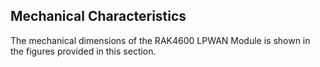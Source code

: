 ## Mechanical Characteristics

The mechanical dimensions of the RAK4600 LPWAN Module is shown in the figures provided in this section.

<rk-img
  src="/assets/images/datasheet/rak4600/mechanical-characteristics/jmglqkzpggdkglecgcau.jpg"
  width="100%"
  figure-number="8"
  caption="Dimensions in Top and Side View"
/>

<rk-img
  src="/assets/images/datasheet/rak4600/mechanical-characteristics/fkjol3dbzdjx6jdqpqtj.png"
  width="100%"
  figure-number="9"
  caption="Dimensions Detailed"
/>
